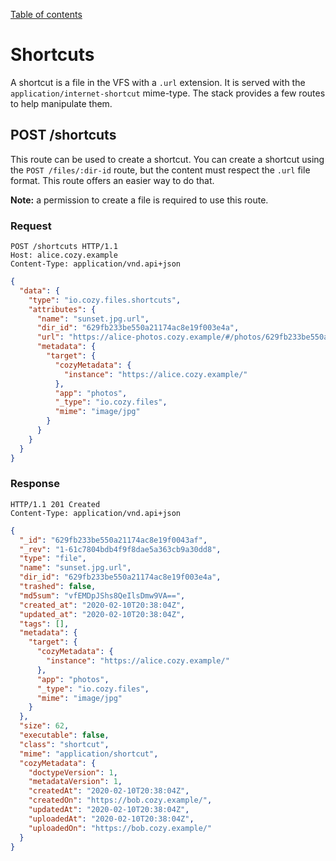 [Table of contents](README.md#table-of-contents)

# Shortcuts

A shortcut is a file in the VFS with a `.url` extension. It is served with the
`application/internet-shortcut` mime-type. The stack provides a few routes to
help manipulate them.

## POST /shortcuts

This route can be used to create a shortcut. You can create a shortcut using
the `POST /files/:dir-id` route, but the content must respect the `.url` file
format. This route offers an easier way to do that.

**Note:** a permission to create a file is required to use this route.

### Request

```http
POST /shortcuts HTTP/1.1
Host: alice.cozy.example
Content-Type: application/vnd.api+json
```

```json
{
  "data": {
    "type": "io.cozy.files.shortcuts",
    "attributes": {
      "name": "sunset.jpg.url",
      "dir_id": "629fb233be550a21174ac8e19f003e4a",
      "url": "https://alice-photos.cozy.example/#/photos/629fb233be550a21174ac8e19f0043af",
      "metadata": {
        "target": {
          "cozyMetadata": {
            "instance": "https://alice.cozy.example/"
          },
          "app": "photos",
          "_type": "io.cozy.files",
          "mime": "image/jpg"
        }
      }
    }
  }
}
```

### Response

```http
HTTP/1.1 201 Created
Content-Type: application/vnd.api+json
```

```json
{
  "_id": "629fb233be550a21174ac8e19f0043af",
  "_rev": "1-61c7804bdb4f9f8dae5a363cb9a30dd8",
  "type": "file",
  "name": "sunset.jpg.url",
  "dir_id": "629fb233be550a21174ac8e19f003e4a",
  "trashed": false,
  "md5sum": "vfEMDpJShs8QeIlsDmw9VA==",
  "created_at": "2020-02-10T20:38:04Z",
  "updated_at": "2020-02-10T20:38:04Z",
  "tags": [],
  "metadata": {
    "target": {
      "cozyMetadata": {
        "instance": "https://alice.cozy.example/"
      },
      "app": "photos",
      "_type": "io.cozy.files",
      "mime": "image/jpg"
    }
  },
  "size": 62,
  "executable": false,
  "class": "shortcut",
  "mime": "application/shortcut",
  "cozyMetadata": {
    "doctypeVersion": 1,
    "metadataVersion": 1,
    "createdAt": "2020-02-10T20:38:04Z",
    "createdOn": "https://bob.cozy.example/",
    "updatedAt": "2020-02-10T20:38:04Z",
    "uploadedAt": "2020-02-10T20:38:04Z",
    "uploadedOn": "https://bob.cozy.example/"
  }
}
```
